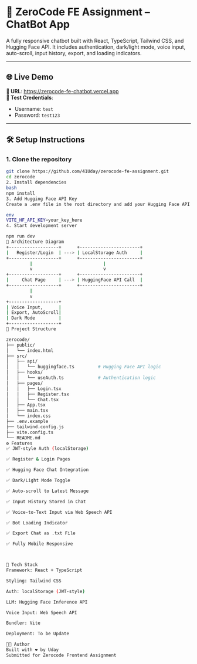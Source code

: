 # 🤖 ZeroCode FE Assignment – ChatBot App

A fully responsive chatbot built with React, TypeScript, Tailwind CSS, and Hugging Face API. It includes authentication, dark/light mode, voice input, auto-scroll, input history, export, and loading indicators.

---

## 🌐 Live Demo

**🔗 URL**: https://zerocode-fe-chatbot.vercel.app  
**🧪 Test Credentials**:  
- Username: `test`  
- Password: `test123`

---

## 🛠️ Setup Instructions

### 1. Clone the repository
```bash
git clone https://github.com/41Uday/zerocode-fe-assignment.git
cd zerocode
2. Install dependencies
bash
npm install
3. Add Hugging Face API Key
Create a .env file in the root directory and add your Hugging Face API key:

env
VITE_HF_API_KEY=your_key_here
4. Start development server

npm run dev
🧱 Architecture Diagram
+-------------------+      +-----------------------+
|   Register/Login  | ---> | LocalStorage Auth     |
+-------------------+      +-----------------------+
         |                           |
         v                           v
+-------------------+      +-----------------------+
|     Chat Page     | ---> | HuggingFace API Call  |
+-------------------+      +-----------------------+
         |
         v
+-------------------+
| Voice Input,      |
| Export, AutoScroll|
| Dark Mode         |
+-------------------+
📁 Project Structure

zerocode/
├── public/
│   └── index.html
├── src/
│   ├── api/
│   │   └── huggingface.ts         # Hugging Face API logic
│   ├── hooks/
│   │   └── useAuth.ts             # Authentication logic
│   ├── pages/
│   │   ├── Login.tsx
│   │   ├── Register.tsx
│   │   └── Chat.tsx
│   ├── App.tsx
│   ├── main.tsx
│   └── index.css
├── .env.example
├── tailwind.config.js
├── vite.config.ts
└── README.md
⚙️ Features
✅ JWT-style Auth (localStorage)

✅ Register & Login Pages

✅ Hugging Face Chat Integration

✅ Dark/Light Mode Toggle

✅ Auto-scroll to Latest Message

✅ Input History Stored in Chat

✅ Voice-to-Text Input via Web Speech API

✅ Bot Loading Indicator

✅ Export Chat as .txt File

✅ Fully Mobile Responsive



🧰 Tech Stack
Framework: React + TypeScript

Styling: Tailwind CSS

Auth: localStorage (JWT-style)

LLM: Hugging Face Inference API

Voice Input: Web Speech API

Bundler: Vite

Deployment: To be Update

👨‍💻 Author
Built with ❤️ by Uday
Submitted for Zerocode Frontend Assignment
